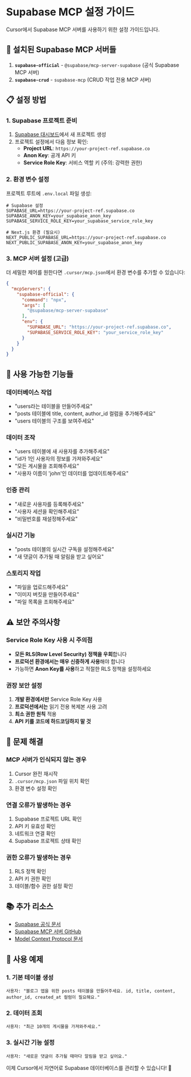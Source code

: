 # Supabase MCP 설정 가이드

Cursor에서 Supabase MCP 서버를 사용하기 위한 설정 가이드입니다.

## 🚀 설치된 Supabase MCP 서버들

1. **`supabase-official`** - `@supabase/mcp-server-supabase` (공식 Supabase MCP 서버)
2. **`supabase-crud`** - `supabase-mcp` (CRUD 작업 전용 MCP 서버)

## 📋 설정 방법

### 1. Supabase 프로젝트 준비

1. [Supabase 대시보드](https://supabase.com/dashboard)에서 새 프로젝트 생성
2. 프로젝트 설정에서 다음 정보 확인:
   - **Project URL**: `https://your-project-ref.supabase.co`
   - **Anon Key**: 공개 API 키
   - **Service Role Key**: 서비스 역할 키 (주의: 강력한 권한)

### 2. 환경 변수 설정

프로젝트 루트에 `.env.local` 파일 생성:

```env
# Supabase 설정
SUPABASE_URL=https://your-project-ref.supabase.co
SUPABASE_ANON_KEY=your_supabase_anon_key
SUPABASE_SERVICE_ROLE_KEY=your_supabase_service_role_key

# Next.js 환경 (필요시)
NEXT_PUBLIC_SUPABASE_URL=https://your-project-ref.supabase.co
NEXT_PUBLIC_SUPABASE_ANON_KEY=your_supabase_anon_key
```

### 3. MCP 서버 설정 (고급)

더 세밀한 제어를 원한다면 `.cursor/mcp.json`에서 환경 변수를 추가할 수 있습니다:

```json
{
  "mcpServers": {
    "supabase-official": {
      "command": "npx",
      "args": [
        "@supabase/mcp-server-supabase"
      ],
      "env": {
        "SUPABASE_URL": "https://your-project-ref.supabase.co",
        "SUPABASE_SERVICE_ROLE_KEY": "your_service_role_key"
      }
    }
  }
}
```

## 🎯 사용 가능한 기능들

### 데이터베이스 작업
- "users라는 테이블을 만들어주세요"
- "posts 테이블에 title, content, author_id 컬럼을 추가해주세요"
- "users 테이블의 구조를 보여주세요"

### 데이터 조작
- "users 테이블에 새 사용자를 추가해주세요"
- "id가 1인 사용자의 정보를 가져와주세요"
- "모든 게시물을 조회해주세요"
- "사용자 이름이 'john'인 데이터를 업데이트해주세요"

### 인증 관리
- "새로운 사용자를 등록해주세요"
- "사용자 세션을 확인해주세요"
- "비밀번호를 재설정해주세요"

### 실시간 기능
- "posts 테이블의 실시간 구독을 설정해주세요"
- "새 댓글이 추가될 때 알림을 받고 싶어요"

### 스토리지 작업
- "파일을 업로드해주세요"
- "이미지 버킷을 만들어주세요"
- "파일 목록을 조회해주세요"

## ⚠️ 보안 주의사항

### Service Role Key 사용 시 주의점
- **모든 RLS(Row Level Security) 정책을 우회**합니다
- **프로덕션 환경에서는 매우 신중하게 사용**해야 합니다
- 가능하면 **Anon Key를 사용**하고 적절한 RLS 정책을 설정하세요

### 권장 보안 설정
1. **개발 환경에서만** Service Role Key 사용
2. **프로덕션에서는** 읽기 전용 복제본 사용 고려
3. **최소 권한 원칙** 적용
4. **API 키를 코드에 하드코딩하지 말 것**

## 🔧 문제 해결

### MCP 서버가 인식되지 않는 경우
1. Cursor 완전 재시작
2. `.cursor/mcp.json` 파일 위치 확인
3. 환경 변수 설정 확인

### 연결 오류가 발생하는 경우
1. Supabase 프로젝트 URL 확인
2. API 키 유효성 확인
3. 네트워크 연결 확인
4. Supabase 프로젝트 상태 확인

### 권한 오류가 발생하는 경우
1. RLS 정책 확인
2. API 키 권한 확인
3. 테이블/함수 권한 설정 확인

## 📚 추가 리소스

- [Supabase 공식 문서](https://supabase.com/docs)
- [Supabase MCP 서버 GitHub](https://github.com/supabase/mcp-server-supabase)
- [Model Context Protocol 문서](https://modelcontextprotocol.io/)

## 🎉 사용 예제

### 1. 기본 테이블 생성
```
사용자: "블로그 앱을 위한 posts 테이블을 만들어주세요. id, title, content, author_id, created_at 컬럼이 필요해요."
```

### 2. 데이터 조회
```
사용자: "최근 10개의 게시물을 가져와주세요."
```

### 3. 실시간 기능 설정
```
사용자: "새로운 댓글이 추가될 때마다 알림을 받고 싶어요."
```

이제 Cursor에서 자연어로 Supabase 데이터베이스를 관리할 수 있습니다! 🚀


